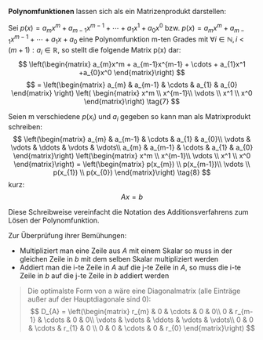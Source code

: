 
**Polynomfunktionen** lassen sich als ein Matrizenprodukt darstellen:

Sei $p(x)=a_{m}x^m+a_{m-1}x^{m-1}+\cdots+a_{1}x^1+a_{0}x^0$ bzw. $p(x)=a_{m}x^m+a_{m-1}x^{m-1}+\cdots+a_{1}x+a_{0}$ eine Polynomfunktion m-ten Grades mit $\forall i \in \mathbb{N},i<(m+1): a_{i} \in \mathbb{R}$, so stellt die folgende Matrix p(x) dar:
$$
	\left(\begin{matrix}
	a_{m}x^m + a_{m-1}x^{m-1} + \cdots + a_{1}x^1 +a_{0}x^0
	\end{matrix}\right)
$$
$$	
	=
	\left(\begin{matrix}
	a_{m} & a_{m-1} & \cdots & a_{1} & a_{0}
	\end{matrix}
	\right)
	\left(
	\begin{matrix}
	x^m \\
	x^{m-1}\\
	\vdots \\
	x^1 \\
	x^0
	\end{matrix}\right)
	\tag{7}
$$

Seien m verschiedene $p(x_{i})$ und $a_{i}$ gegeben so kann man als Matrixprodukt schreiben:
$$
	\left(\begin{matrix}
	a_{m} & a_{m-1} & \cdots & a_{1} & a_{0}\\
	\vdots & \vdots & \ddots & \vdots & \vdots\\
	a_{m} & a_{m-1} & \cdots & a_{1} & a_{0}
	\end{matrix}\right)
	\left(\begin{matrix}
	x^m \\
	x^{m-1}\\
	\vdots \\
	x^1 \\
	x^0
	\end{matrix}\right)
	=
	\left(\begin{matrix}
	p(x_{m}) \\
	p(x_{m-1})\\
	\vdots \\
	p(x_{1}) \\
	p(x_{0})
	\end{matrix}\right)
	\tag{8}
$$
kurz:
$$Ax=b$$


Diese Schreibweise vereinfacht die Notation des Additionsverfahrens zum Lösen der Polynomfunktion.

Zur Überprüfung ihrer Bemühungen:
* Multipliziert man eine Zeile aus $A$ mit einem Skalar so muss in der gleichen Zeile in $b$ mit dem selben Skalar multipliziert werden
* Addiert man die i-te Zeile in $A$ auf die j-te Zeile in $A$, so muss die i-te Zeile in $b$ auf die j-te Zeile in $b$ addiert werden


>Die optimalste Form von a wäre eine Diagonalmatrix (alle Einträge außer auf der Hauptdiagonale sind 0):
>$$
>D_{A} =
>\left(\begin{matrix}
>	r_{m} & 0 & \cdots & 0 & 0\\
>	0 & r_{m-1}  & \cdots & 0 & 0\\
>	\vdots & \vdots & \ddots & \vdots & \vdots\\
>	0 & 0 & \cdots & r_{1} & 0 \\
>	0 & 0 & \cdots & 0 & r_{0}
>	\end{matrix}\right)
>$$